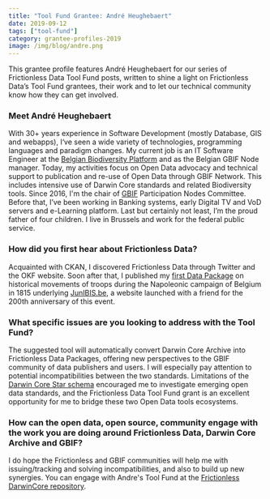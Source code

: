 ```yaml
---
title: "Tool Fund Grantee: André Heughebaert"
date: 2019-09-12
tags: ["tool-fund"]
category: grantee-profiles-2019
image: /img/blog/andre.png
---
```


This grantee profile features André Heughebaert for our series of Frictionless Data Tool Fund posts, written to shine a light on Frictionless Data’s Tool Fund grantees, their work and to let our technical community know how they can get involved.

<!-- more -->

### Meet André Heughebaert

With 30+ years experience in Software Development (mostly Database, GIS and webapps), I‘ve seen a wide variety of technologies, programming languages and paradigm changes. My current job is an IT Software Engineer at the [Belgian Biodiversity Platform](https://www.biodiversity.be/) and as the Belgian GBIF Node manager. Today, my activities focus on Open Data advocacy and technical support to publication and re-use of Open Data through GBIF Network. This includes intensive use of Darwin Core standards and related Biodiversity tools. Since 2016, I'm the chair of [GBIF](https://www.gbif.org/) Participation Nodes Committee. Before that, I’ve been working in Banking systems, early Digital TV and VoD servers and e-Learning platform. Last but certainly not least, I’m the proud father of four children. I live in Brussels and work for the federal public service.

### How did you first hear about Frictionless Data?

Acquainted with CKAN, I discovered Frictionless Data through Twitter and the OKF website. Soon after that, I published my [first Data Package](https://datahub.io/andrejjh/junibis_data) on historical movements of troops during the Napoleonic campaign of Belgium in 1815 underlying [JunIBIS.be](http://www.junibis.be/), a website launched with a friend for the 200th anniversary of this event.

### What specific issues are you looking to address with the Tool Fund?

The suggested tool will automatically convert Darwin Core Archive into Frictionless Data Packages, offering new perspectives to the GBIF community of data publishers and users. I will especially pay attention to potential incompatibilities between the two standards. Limitations of the [Darwin Core Star schema](https://github.com/gbif/ipt/wiki/DwCAHowToGuide) encouraged me to investigate emerging open data standards, and the Frictionless Data Tool Fund grant is an excellent opportunity for me to bridge these two Open Data tools ecosystems.

### How can the open data, open source, community engage with the work you are doing around Frictionless Data, Darwin Core Archive and GBIF?

I do hope the Frictionless and GBIF communities will help me with issuing/tracking and solving incompatibilities, and also to build up new synergies. You can engage with Andre's Tool Fund at the [Frictionless DarwinCore repository](https://github.com/frictionlessdata/FrictionlessDarwinCore).
